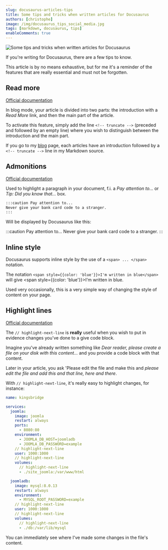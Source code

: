 ```yaml
---
slug: docusaurus-articles-tips
title: Some tips and tricks when written articles for Docusaurus
authors: [christophe]
image: /img/docusaurus_tips_social_media.jpg
tags: [markdown, docusaurus, tips]
enableComments: true
---
```

![Some tips and tricks when written articles for Docusaurus](/img/docusaurus_tips_banner.jpg)

If you're writing for Docusaurus, there are a few tips to know.

This article is by no means exhaustive, but for me it's a reminder of the features that are really essential and must not be forgotten.

<!-- truncate -->

## Read more

[Official documentation](https://docusaurus.io/docs/blog#blog-list)

In blog mode, your article is divided into two parts: the introduction with a *Read More* link, and then the main part of the article.

To activate this feature, simply add the line `<!-- truncate -->` (preceded and followed by an empty line) where you wish to distinguish between the introduction and the main part.

If you go to my [blog](/blog) page, each articles have an introduction followed by a `<!-- truncate -->` line in my Markdown source.

## Admonitions

[Official documentation](https://docusaurus.io/docs/markdown-features/admonitions)

Used to highlight a paragraph in your document, f.i. a *Pay attention to...* or *Tip: Did you know that...* box.

```markdown
:::caution Pay attention to...
Never give your bank card code to a stranger.
:::
```

Will be displayed by Docusaurus like this:

:::caution Pay attention to...
Never give your bank card code to a stranger.
:::

## Inline style

Docusaurus supports inline style by the use of a `<span> ... </span>` notation.

The notation `<span style={{color: 'blue'}}>I'm written in blue</span>` will give <span style={{color: 'blue'}}>I'm written in blue</span>.

Used very occasionally, this is a very simple way of changing the style of content on your page.

## Highlight lines

[Official documentation](https://docusaurus.io/docs/markdown-features/code-blocks#line-highlighting)

The `// highlight-next-line` is **really** useful when you wish to put in evidence changes you've done to a give code block.

Imagine you've already written something like *Dear reader, please create a file on your disk with this content...* and you provide a code block with that content.

Later in your article, you ask 'Please edit the file and make this and *please edit the file and add this and that line, here and there*.

With `// highlight-next-line`, it's really easy to highlight changes, for instance:

```yaml
name: kingsbridge

services:
  joomla:
    image: joomla
    restart: always
    ports:
      - 8080:80
    environment:
      - JOOMLA_DB_HOST=joomladb
      - JOOMLA_DB_PASSWORD=example
    // highlight-next-line
    user: 1000:1000
    // highlight-next-line
    volumes:
      // highlight-next-line
      - ./site_joomla:/var/www/html

  joomladb:
    image: mysql:8.0.13
    restart: always
    environment:
      - MYSQL_ROOT_PASSWORD=example
    // highlight-next-line
    user: 1000:1000
    // highlight-next-line
    volumes:
      // highlight-next-line
      - ./db:/var/lib/mysql
```

You can immediately see where I've made some changes in the file's content.
